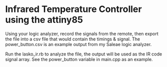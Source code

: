 Infrared Temperature Controller using the attiny85
==================================================

Using your logic analyzer, record the signals from the remote, then export the file into a csv file that
would contain the timings & signal.  The power_button.csv is an example output from my Saleae logic analyzer.

Run the lasko_ir.rb to analyze the file, the output will be used as the IR code signal array.  See the 
power_button variable in main.cpp as an example.
